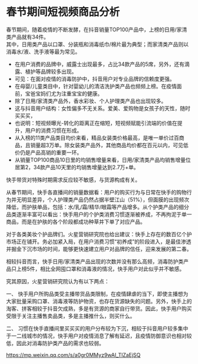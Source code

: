 # 春节期间短视频商品分析

  春节期间，随着疫情的不断发酵，在抖音销量TOP100产品中，上榜的日用/家清类产品就有34件。  
  其中，日用类产品以口罩、分装瓶和消毒纸巾/棉片最为典型；而家清类产品则以消毒水/液、洗手液等最为常见。    
  - 在用户消费的品牌中，威露士出现最多，占比34款产品的5席，另外，还有滴露、植护等品牌较多出现。  
  - 可见：在面对疫情的消毒防护中，抖音用户对专业品牌的信赖度更强。  
  - 在母婴/儿童类目中，针对婴幼儿的清洁洗护类产品也频频上榜。在疫情面前，宝爸宝妈们尤为注重宝宝的健康。   
  - 除了日用/家清类产品外，香水彩妆、个人护理类产品也出现较多。  
  - 这与抖音用户结构：女性偏多不无关系。爱美、爱购物是女孩子的天性，随时买买买，  
  - 也说明：短视频曝光-转化的距离正在缩短，短视频赋能引流端的价值在提升，用户的消费习惯在形成。   
  - 从入榜的11类产品类目均价来看，精品女装类价格最高，是唯一单价过百商品，且销量超3万单。除女装类产品外，其他商品均价都在百元以内，可见低价仍是产品高销的重要一环。   
  - 从销量TOP100商品10日里的均销售增量来看，日用/家清类产品均销售增量位居第2，34款产品10天里的均销售增量达到2.7万+单。  

快手带货对特殊时期需求反应较不敏感，与货源构成有关。



从春节期间，快手各直播间的销量数据看：用户的购买行为与日常在快手的购物行为并无明显差异，个人护理类产品仍然占据半壁江山（51%），但面膜的出现频次降低，而护肤单品，包括：水/乳/霜/精华/眼霜等产品增多。从个护类产品的细分品类逐渐丰富可以看出：快手用户的个护类消费习惯逐渐被养成，不再拘泥于单一商品，而是在护肤的各个阶段都成功种草并下单了对应产品。



对于各类美妆个护品牌们。火星营销研究院也给出建议：快手上存在的数百亿个护市场正在铺开。务必加紧入局，在用户消费习惯“初养成”的阶段进入，是最佳渗透并掘金下沉市场的时间，能够更快速建立用户对品牌的信任，迎来发展的第二春。



相较抖音而言，快手日用/家清类产品出现的次数并没有那么高频，消毒防护类产品只上榜5件，相比全网囤口罩和消毒液的情况，快手用户对此似乎并不敏感。



究其原因，火星营销研究院认为有以下两点：

一、 快手用户所购品类受主播带货品类限制，在疫情肆虐的当下，即使主播想为大家批量采购口罩、消毒液等防护物资，也存在货源缺失的问题。另外，快手上的淘客、拼客相较于抖音欠成熟，多是有货源的商家自行带货。因此，快手用户购买受限于关注主播售卖品类，多是主播推什么，则买什么。

二、 习惯在快手直播间里买买买的用户分布较为下沉，相较于抖音用户较多集中于一二线城市的情况，快手用户对疫情消息了解有延迟，且疫情防御意识也相对较低，因此对消毒防护类产品的需求也较弱。




















https://mp.weixin.qq.com/s/a0gr0MMyz9wAl_TlZaEjSQ
